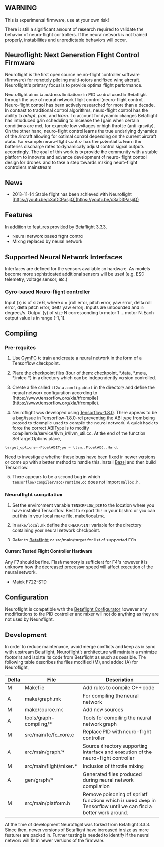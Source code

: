 ## WARNING 
This is experimental firmware, use at your own risk!

There is still a significant amount of research required to validate the
behavior of neuro-flight controllers. If the neural network is not trained properly, instabilities and unpredictable behaviors will occur.  

## Neuroflight: Next Generation Flight Control Firmware

Neuroflight is the first open source neuro-flight controller software (firmware) for remotely piloting multi-rotors and fixed wing aircraft. Neuroflight's primary focus is to provide optimal flight performance.  

Neuroflight aims to address limitations in PID control used in Betaflight
through the use of neural network flight control (neuro-flight control). Neuro-flight control has been actively researched for more than a decade. In contrast to traditional control algorithms, neuro-flight control has the ability to *adapt*, *plan*, and *learn*. To account for dynamic changes Betaflight has introduced gain scheduling to increase the I gain when certain conditions are met, for example low voltages or high throttle (anti-gravity). On the other hand, neuro-flight control learns the true underlying dynamics of the aircraft allowing for optimal control depending on the current aircraft state. For example neuro-flight control has the potential to learn the batteries discharge rates to dynamically adjust control signal outputs accordingly.  The goal of this work is to provide the community with a
stable platform to innovate and advance development of neuro-
flight control design for drones, and to take a step towards
making neuro-flight controllers mainstream

## News

* 2018-11-14 Stable flight has been achieved with Neuroflight [https://youtu.be/c3aDDPasjjQ](https://youtu.be/c3aDDPasjjQ)

## Features

In addition to features provided by Betaflight 3.3.3,

* Neural network based flight control
* Mixing replaced by neural network 

## Supported Neural Network Interfaces 
Interfaces are defined for the sensors available on hardware. As models become
more sophisticated additional sensors will be used (e.g. ESC telemetry, voltage
sensor, etc.)

### Gyro-based Neuro-flight controller 
Input (x) is of size 6, where x = [roll error, pitch error, yaw error, delta roll error, delta pitch error, delta yaw error]. Inputs are unbounded and in degrees/s. Output (y) of size N corresponding
    to motor 1 ... motor N. Each output value is in range [-1, 1].

## Compiling

### Pre-requites 

1) Use [GymFC](https://github.com/wil3/gymfc) to train and create a neural network in the
form of a Tensorflow checkpoint.  

2) Place the checkpoint files (four of them: checkpoint, \*.data, \*.meta,
\*.index-\*) in a directory which can be independently version
controlled. 

3) Create a file called `tf2xla.config.pbtxt` in the directory and define the
neural network configuration according to [https://www.tensorflow.org/xla/tfcompile](https://www.tensorflow.org/xla/tfcompile).

4) Neuroflight was developed using [Tensorflow-1.8.0](https://github.com/tensorflow/tensorflow/releases/tag/v1.8.0). 
There appears to be a bug/issue in Tensorflow-1.8.0-rc1 preventing the ABI type from being passed to tfcompile used to compile the neural network. A quick hack to force the correct ABIType is to modify compiler/xla/service/llvm_ir/llvm_util.cc. At the end of the
function SetTargetOptions place,   
```C++
target_options->FloatABIType = llvm::FloatABI::Hard;
```
Need to investigate whether these bugs have been fixed in newer versions or
come up with a better method to handle this. Install [Bazel](https://bazel.build/) and then build Tensorflow.

5) There appears to be a second bug in which `tensorflow/compiler/aot/runtime.cc` does not import `malloc.h`.

### Neuroflight compilation
1) Set the environment variable `TENSORFLOW_DIR` to the location where you have
installed Tensorflow. Best to export this in your bashrc or you can
put this in your local make file, make/local.mk.

2) In `make/local.mk` define the `CHECKPOINT` variable for the directory containing
your neural network checkpoint.

3) Refer to [Betaflight](https://github.com/betaflight/betaflight) or
src/main/target for list of supported FCs.

#### Current Tested Flight Controller Hardware
Any F7 should be fine. Flash memory is sufficient for F4's however it is unknown how the decreased processor speed will affect
execution of the neural network.  

* Matek F722-STD

## Configuration

Neuroflight is compatible with the [Betaflight
Configurator](https://chrome.google.com/webstore/detail/betaflight-configurator/kdaghagfopacdngbohiknlhcocjccjao)
however any modifications to the PID controller and mixer will not do anything
as they are not used by Neuroflight.

## Development
In order to reduce maintenance, avoid merge conflicts and keep as in sync with
upstream Betaflight, Neuroflight's architecture will maintain a minimize footprint and
isolate its code from Betaflight as much as possible. The following table
describes the  files modified (M), and added (A) for Neuroflight,

| Delta | File | Description |
| --- | --- | --- |
| M     | Makefile                  | Add rules to compile C++ code |
| A     | make/graph.mk             | For compiling the neural network |
| M     | make/source.mk            | Add new sources |
| A     | tools/graph-compiling/&ast;    | Tools for compiling the neural network graph |
| M     | src/main/fc/fc_core.c     | Replace PID with neuro-flight controller|
| A     | src/main/graph/&ast;           | Source directory supporting interface and execution of the neuro-flight controller |
| M     | src/main/flight/mixer.&ast;   | Inclusion of throttle mixing | 
| A     | gen/graph/&ast;                | Generated files produced during neural network compilation |
| M     | src/main/platform.h | Remove poisoning of sprintf functions which is used deep in Tensorflow until we can find a better work around. | 


At the time of
development Neuroflight was forked from Betaflight 3.3.3. Since then, newer versions
of Betaflight have increased in size as more features are packed in. Further
testing is needed to identify if the neural network will fit in newer versions
of the firmware. 

